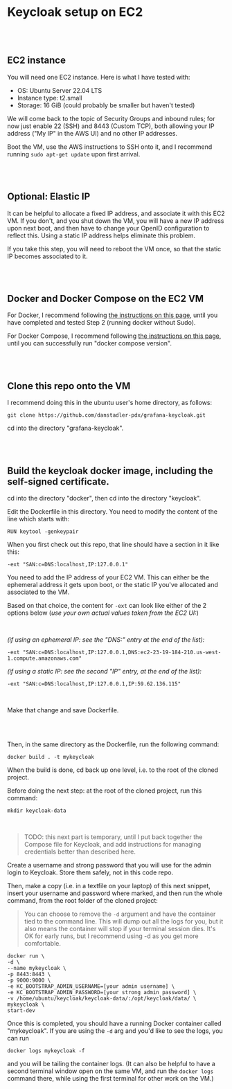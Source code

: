 # Keycloak setup on EC2

<br><br>
## EC2 instance

You will need one EC2 instance. Here is what I have tested with:

- OS: Ubuntu Server 22.04 LTS
- Instance type: t2.small
- Storage: 16 GiB (could probably be smaller but haven't tested)

We will come back to the topic of Security Groups and inbound rules; for now just enable 22 (SSH) and 8443 (Custom TCP), both allowing your IP address ("My IP" in the AWS UI) and no other IP addresses.

Boot the VM, use the AWS instructions to SSH onto it, and I recommend running ```sudo apt-get update``` upon first arrival.


<br><br>
## Optional: Elastic IP

It can be helpful to allocate a fixed IP address, and associate it with this EC2 VM. If you don't, and you shut down the VM, you will have a new IP address upon next boot, and then have to change your OpenID configuration to reflect this. Using a static IP address helps eliminate this problem.

If you take this step, you will need to reboot the VM once, so that the static IP becomes associated to it.


<br><br>
## Docker and Docker Compose on the EC2 VM

For Docker, I recommend following [the instructions on this page](https://www.digitalocean.com/community/tutorials/how-to-install-and-use-docker-on-ubuntu-22-04), until you have completed and tested Step 2 (running docker without Sudo).

For Docker Compose, I recommend following [the instructions on this page](https://www.digitalocean.com/community/tutorials/how-to-install-and-use-docker-compose-on-ubuntu-22-04), until you can successfully run "docker compose version".


<br><br>
## Clone this repo onto the VM

I recommend doing this in the ubuntu user's home directory, as follows:

```git clone https://github.com/danstadler-pdx/grafana-keycloak.git```

cd into the directory "grafana-keycloak".


<br><br>
## Build the keycloak docker image, including the self-signed certificate.

cd into the directory "docker", then cd into the directory "keycloak".

Edit the Dockerfile in this directory. You need to modify the content of the line which starts with:

```RUN keytool -genkeypair```

When you first check out this repo, that line should have a section in it like this:

```-ext "SAN:c=DNS:localhost,IP:127.0.0.1"```

You need to add the IP address of your EC2 VM. This can either be the ephemeral address it gets upon boot, or the static IP you've allocated and associated to the VM.

Based on that choice, the content for ```-ext``` can look like either of the 2 options below (*use your own actual values taken from the EC2 UI:*)

<br>

*(if using an ephemeral IP: see the "DNS:" entry at the end of the list):*

```-ext "SAN:c=DNS:localhost,IP:127.0.0.1,DNS:ec2-23-19-184-210.us-west-1.compute.amazonaws.com"``` 

*(if using a static IP: see the second "IP" entry, at the end of the list):*

```-ext "SAN:c=DNS:localhost,IP:127.0.0.1,IP:59.62.136.115"```

<br>

Make that change and save Dockerfile.

<br><br>

Then, in the same directory as the Dockerfile, run the following command:

``` docker build . -t mykeycloak ```

When the build is done, cd back up one level, i.e. to the root of the cloned project.

Before doing the next step: at the root of the cloned project, run this command:

```mkdir keycloak-data```

<br>

> TODO: this next part is temporary, until I put back together the Compose file for Keycloak, and add instructions for managing credentials better than described here.

Create a username and strong password that you will use for the admin login to Keycloak. Store them safely, not in this code repo.

Then, make a copy (i.e. in a textfile on your laptop) of this next snippet, insert your username and password where marked, and then run the whole command, from the root folder of the cloned project:

> You can choose to remove the ```-d``` argument and have the container tied to the command line. This will dump out all the logs for you, but it also means the container will stop if your terminal session dies. It's OK for early runs, but I recommend using -d as you get more comfortable.

```
docker run \
-d \
--name mykeycloak \
-p 8443:8443 \
-p 9000:9000 \
-e KC_BOOTSTRAP_ADMIN_USERNAME=[your admin username] \
-e KC_BOOTSTRAP_ADMIN_PASSWORD=[your strong admin password] \
-v /home/ubuntu/keycloak/keycloak-data/:/opt/keycloak/data/ \
mykeycloak \
start-dev
```

Once this is completed, you should have a running Docker container called "mykeycloak". If you are using the ```-d``` arg and you'd like to see the logs, you can run 

```docker logs mykeycloak -f``` 

and you will be tailing the container logs. (It can also be helpful to have a second terminal window open on the same VM, and run the ```docker logs``` command there, while using the first terminal for other work on the VM.)


